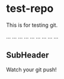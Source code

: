# test-repo
This is for testing git.

... ... ...
... ... ...
... ... ...

## SubHeader 
Watch your git push!
